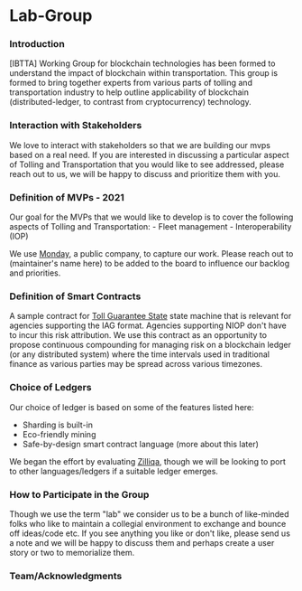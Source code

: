 # Lab-Group

### Introduction

[IBTTA] Working Group for blockchain technologies has been formed to understand the impact of blockchain within transportation. This group is formed to bring together experts from various parts of tolling and transportation industry to help outline applicability of blockchain (distributed-ledger, to contrast from cryptocurrency) technology.

### Interaction with Stakeholders

We love to interact with stakeholders so that we are building our mvps based on a real need. If you are interested in discussing a particular aspect of Tolling and Transportation that you would like to see addressed, please reach out to us, we will be happy to discuss and prioritize them with you.


### Definition of MVPs - 2021

Our goal for the MVPs that we would like to develop is to cover the following aspects of Tolling and Transportation:
    - Fleet management
    - Interoperability (IOP)

We use [Monday](https://milliganpartners.monday.com/boards/1200830450/), a public company, to capture our work. Please reach out to (maintainer's name here) to be added to the board to influence our backlog and priorities.

### Definition of Smart Contracts

A sample contract for [Toll Guarantee State](./docs/TollGuaranteeStateIBTTA.pdf) state machine that is relevant for agencies supporting the IAG format. Agencies supporting NIOP don't have to incur this risk attribution. We use this contract as an opportunity to propose continuous compounding for managing risk on a blockchain ledger (or any distributed system) where the time intervals used in traditional finance as various parties may be spread across various timezones.

### Choice of Ledgers
Our choice of ledger is based on some of the features listed here:
  - Sharding is built-in
  - Eco-friendly mining
  - Safe-by-design smart contract language (more about this later)

We began the effort by evaluating [Zilliqa](https://www.zilliqa.com), though we will be looking to port to other languages/ledgers if a suitable ledger emerges.

### How to Participate in the Group

Though we use the term "lab" we consider us to be a bunch of like-minded folks who like to maintain a collegial environment to exchange and bounce off ideas/code etc. If you see anything you like or don't like, please send us a note and we will be happy to discuss them and perhaps create a user story or two to memorialize them.


### Team/Acknowledgments

